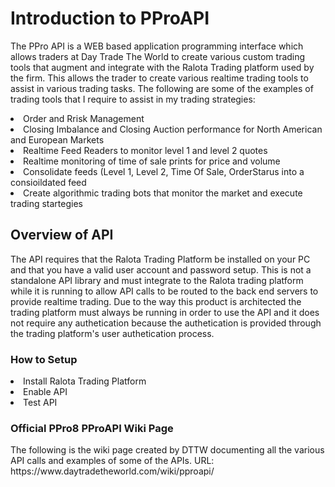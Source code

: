 <H1>Introduction to PProAPI</H1>
<p>The PPro API is a WEB based application programming interface which allows traders at Day Trade The World to create various custom trading tools that augment and integrate with the Ralota Trading platform used by the firm. This allows the trader to create various realtime trading tools to assist in various trading tasks. The following are some of the examples of trading tools that I require to assist in my trading strategies: 
<li>Order and Rrisk Management</li>
<li>Closing Imbalance and Closing Auction performance for North American and European Markets</li>
<li>Realtime Feed Readers to monitor level 1 and level 2 quotes</li>
<li>Realtime monitoring of time of sale prints for price and volume</li>
<li>Consolidate feeds (Level 1, Level 2, Time Of Sale, OrderStarus into a consioildated feed</li>
<li>Create algorithmic trading bots that monitor the market and execute trading startegies</li>
</p>
<H2>Overview of API</H2>
<p>The API requires that the Ralota Trading Platform be installed on your PC and that you have a valid user account and password setup. This is not a standalone API library and must integrate to the Ralota trading platform while it is running to allow API calls to be routed to the back end servers to provide realtime trading. Due to the way this product is architected the trading platform must always be running in order to use the API and it does not require any authetication because the authetication is provided through the trading platform's user authetication process.</p>
<H3>How to Setup</H3>
<li>Install Ralota Trading Platform</li>
<li>Enable API</li>
<li>Test API</li>
<H3>Official PPro8 PProAPI Wiki  Page</H3>
<p>The following is the wiki page created by DTTW documenting all the various API calls and examples of some of the APIs. URL: https://www.daytradetheworld.com/wiki/pproapi/</p>


  

